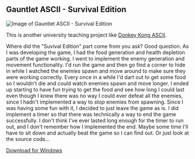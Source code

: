 ## Gauntlet ASCII - Survival Edition

![Image of Gauntlet ASCII - Survival Edition](images/gauntlet-ascii-survival-edition-1.png)

This is another university teaching project like [Donkey Kong ASCII](donkey-kong-ascii).

Where did the "Suvival Edition" part come from you ask? Good question. As I was developing the game, I had the food generation and health depletion parts of the game working. I went to implement the enemy generation and movement functionality. I'd run the game and then go find a corner to hide in while I watched the enemies spawn and move around to make sure they were working correctly. Every once in a while I'd dart out to get some food so I wouldn't die and could watch enemies spawn and move longer. I ended up starting to have fun trying to get the food and see how long I could last even though I knew there was no way I could ever defeat all the enemies, since I hadn't implemented a way to _stop_ enemies from spawning. Since I was having some fun with it, I decided to just leave the game as is. I did implement a timer so that there was technically a way to end the game successfully. I don't think I've ever lasted long enough for the timer to run out, and I don't remember how I implemented the end. Maybe some time I'll have to sit down and actually beat the game so I can find out. Or just look at the source code...

[Download for Windows](https://mythicantdownloads.blob.core.windows.net/public/Gauntlet_ASCII_Survival_Edition.zip)